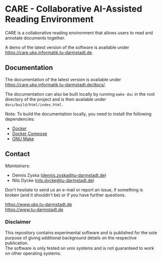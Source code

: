 # CARE - Collaborative AI-Assisted Reading Environment

CARE is a collaborative reading environment that allows users to read and annotate documents together.

A demo of the latest version of the software is available under https://care.ukp.informatik.tu-darmstadt.de.

## Documentation

The documentation of the latest version is available under https://care.ukp.informatik.tu-darmstadt.de/docs/.

The documentation can also be built locally by running `make doc` in the root directory of the project and is then available under `docs/build/html/index.html`.

Note: To build the documentation locally, you need to install the following dependencies:
* [Docker](https://docs.docker.com/get-docker/)
* [Docker Compose](https://docs.docker.com/compose/install/)
* [GNU Make](https://www.gnu.org/software/make/)

## Contact 

_Maintainers:_

* Dennis Zyska (dennis.zyska@tu-darmstadt.de) 
* Nils Dycke (nils.dycke@tu-darmstadt.de)

Don't hesitate to send us an e-mail or report an issue, if something is broken (and it shouldn't be) or if you have further questions.

https://www.ukp.tu-darmstadt.de \
https://www.tu-darmstadt.de


### Disclaimer

This repository contains experimental software and is published for the sole purpose of giving additional background details on the respective publication.\
The software is only tested on unix systems and is not guaranteed to work on other operating systems.
